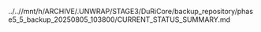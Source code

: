 ../..//mnt/h/ARCHIVE/.UNWRAP/STAGE3/DuRiCore/backup_repository/phase5_5_backup_20250805_103800/CURRENT_STATUS_SUMMARY.md